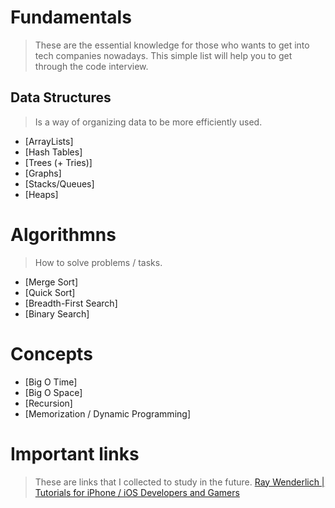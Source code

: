 # Fundamentals
> These are the essential knowledge for those who wants to get into tech companies nowadays. This simple list will help you to get through the code interview.

## Data Structures
> Is a way of organizing data to be more efficiently used.

- [ArrayLists]
- [Hash Tables]
- [Trees (+ Tries)]
- [Graphs]
- [Stacks/Queues]
- [Heaps]

# Algorithmns
> How to solve problems / tasks.

- [Merge Sort]
- [Quick Sort]
- [Breadth-First Search]
- [Binary Search]

# Concepts
- [Big O Time]
- [Big O Space]
- [Recursion]
- [Memorization / Dynamic Programming]

# Important links
> These are links that I collected to study in the future.
[Ray Wenderlich | Tutorials for iPhone / iOS Developers and Gamers](https://www.raywenderlich.com/)
